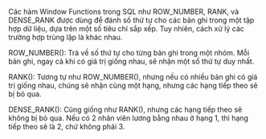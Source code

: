Các hàm Window Functions trong SQL như ROW_NUMBER, RANK, và DENSE_RANK được dùng để đánh số thứ tự cho các bản ghi trong một tập hợp dữ liệu, dựa trên một số tiêu chí sắp xếp. Tuy nhiên, cách xử lý các trường hợp trùng lặp là khác nhau.

ROW_NUMBER(): Trả về số thứ tự cho từng bản ghi trong một nhóm. Mỗi bản ghi, ngay cả khi có giá trị giống nhau, sẽ nhận một số thứ tự duy nhất.

RANK(): Tương tự như ROW_NUMBER(), nhưng nếu có nhiều bản ghi có giá trị giống nhau, chúng sẽ nhận cùng một hạng, nhưng các hạng tiếp theo sẽ bị bỏ qua.

DENSE_RANK(): Cũng giống như RANK(), nhưng các hạng tiếp theo sẽ không bị bỏ qua. Nếu có 2 nhân viên lương bằng nhau ở hạng 1, thì hạng tiếp theo sẽ là 2, chứ không phải 3.